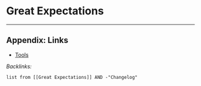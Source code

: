 # Great Expectations

---

## Appendix: Links

* [Tools](../../../Tools.md)

*Backlinks:*

````dataview
list from [[Great Expectations]] AND -"Changelog"
````
